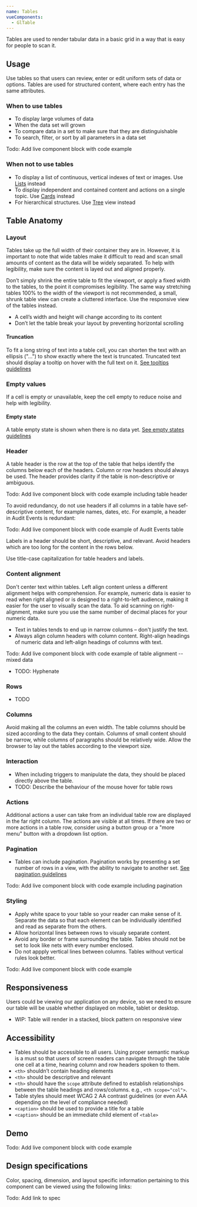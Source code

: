 ```yaml
---
name: Tables
vueComponents: 
  - GlTable
---
```


Tables are used to render tabular data in a basic grid in a way that is easy for people to scan it.

## Usage

Use tables so that users can review, enter or edit uniform sets of data or options. Tables are used for structured content, where each entry has the same attributes.

### When to use tables

*   To display large volumes of data
*   When the data set will grown
*   To compare data in a set to make sure that they are distinguishable
*   To search, filter, or sort by all parameters in a data set

Todo: Add live component block with code example

### When not to use tables

*   To display a list of continuous, vertical indexes of text or images. Use [Lists](/components/lists) instead
*   To display independent and contained content and actions on a single topic. Use [Cards](/components/cards) instead
*   For hierarchical structures. Use [Tree](/components/tree) view instead

## Table Anatomy

### Layout

Tables take up the full width of their container they are in. However, it is important to note that wide tables make it difficult to read and scan small amounts of content as the data will be widely separated. To help with legibility, make sure the content is layed out and aligned properly.

Don’t simply shrink the entire table to fit the viewport, or apply a fixed width to the tables, to the point it compromises legibility. The same way stretching tables 100% to the width of the viewport is not recommended, a small, shrunk table view can create a cluttered interface. Use the responsive view of the tables instead.

* A cell’s width and height will change according to its content
* Don’t let the table break your layout by preventing horizontal scrolling

#### Truncation

To fit a long string of text into a table cell, you can shorten the text with an ellipsis ("...") to show exactly where the text is truncated. Truncated text should display a tooltip on hover with the full text on it. [See tooltips guidelines](https://design.gitlab.com/components/tooltips)

### Empty values

If a cell is empty or unavailable, keep the cell empty to reduce noise and help with legibility.

#### Empty state

A table empty state is shown when there is no data yet. [See empty states guidelines](https://design.gitlab.com/regions/empty-states)

### Header

A table header is the row at the top of the table that helps identify the columns below each of the headers. Column or row headers should always be used. The header provides clarity if the table is non-descriptive or ambiguous.

Todo: Add live component block with code example including table header

To avoid redundancy, do not use headers if all columns in a table have sef-descriptive content, for example names, dates, etc. For example, a header in Audit Events is redundant:

Todo: Add live component block with code example of Audit Events table

Labels in a header should be short, descriptive, and relevant. Avoid headers which are too long for the content in the rows below.

Use title-case capitalization for table headers and labels.


### Content alignment

Don't center text within tables. Left align content unless a different alignment helps with comprehension. For example, numeric data is easier to read when right aligned or is designed to a right-to-left audience, making it easier for the user to visually scan the data. To aid scanning on right-alignment, make sure you use the same number of decimal places for your numeric data.

* Text in tables tends to end up in narrow columns – don't justify the text.
* Always align column headers with column content. Right-align headings of numeric data and left-align headings of columns with text.

Todo: Add live component block with code example of table alignment -- mixed data

* TODO: Hyphenate


### Rows

* TODO

### Columns

Avoid making all the columns an even width. The table columns should be sized according to the data they contain. Columns of small content should be narrow, while columns of paragraphs should be relatively wide. Allow the browser to lay out the tables according to the viewport size.


### Interaction

* When including triggers to manipulate the data, they should be placed directly above the table.
* TODO: Describe the behaviour of the mouse hover for table rows

### Actions

Additional actions a user can take from an individual table row are displayed in the far right column. The actions are visible at all times. If there are two or more actions in a table row, consider using a button group or a "more menu" button with a dropdown list option.

### Pagination

* Tables can include pagination. Pagination works by presenting a set number of rows in a view, with the ability to navigate to another set. [See pagination guidelines](https://design.gitlab.com/components/pagination)

Todo: Add live component block with code example including pagination

### Styling

* Apply white space to your table so your reader can make sense of it. Separate the data so that each element can be individually identified and read as separate from the others. 
* Allow horizontal lines between rows to visualy separate content.
* Avoid any border or frame surrounding the table. Tables should not be set to look like nets with every number enclosed. 
* Do not appply vertical lines between columns. Tables without vertical rules look better.

Todo: Add live component block with code example

## Responsiveness

Users could be viewing our application on any device, so we need to ensure our table will be usable whether displayed on mobile, tablet or desktop.

* WIP: Table will render in a stacked, block pattern on responsive view

## Accessibility

* Tables should be accessible to all users. Using proper semantic markup is a must so that users of screen readers can navigate through the table one cell at a time, hearing column and row headers spoken to them.
* `<th>` shouldn’t contain heading elements
* `<th>` should be descriptive and relevant
* `<th>` should have the `scope` attribute defined to establish relationships between the table headings and rows/columns. e.g., `<th scope="col">`.
* Table styles should meet WCAG 2 AA contrast guidelines (or even AAA depending on the level of compliance needed)
* `<caption>` should be used to provide a title for a table
* `<caption>` should be an immediate child element of `<table>`

## Demo

Todo: Add live component block with code example

## Design specifications

Color, spacing, dimension, and layout specific information pertaining to this component can be viewed using the following links:

Todo: Add link to spec

